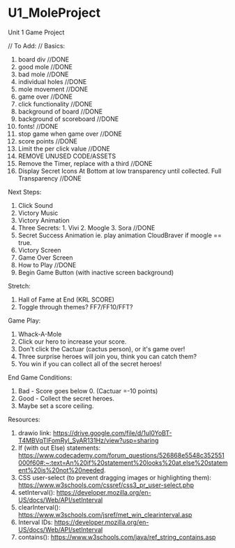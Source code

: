 # U1_MoleProject
Unit 1 Game Project

// To Add: //
Basics:
01. board div   //DONE
02. good mole   //DONE
03. bad mole    //DONE
04. individual holes    //DONE
05. mole movement   //DONE
06. game over   //DONE
07. click functionality //DONE
08. background of board //DONE
09. background of scoreboard //DONE
10. fonts!  //DONE
11. stop game when game over    //DONE
12. score points    //DONE
13. Limit the per click value //DONE
14. REMOVE UNUSED CODE/ASSETS
15. Remove the Timer, replace with a third //DONE
16. Display Secret Icons At Bottom at low transparency until collected. Full Transparency //DONE


Next Steps:
01. Click Sound
02. Victory Music
03. Victory Animation
04. Three Secrets: 1. Vivi 2. Moogle 3. Sora //DONE
05. Secret Success Animation ie. play animation CloudBraver if moogle == true.
06. Victory Screen
07. Game Over Screen
08. How to Play //DONE
09. Begin Game Button (with inactive screen background)


Stretch:
1. Hall of Fame at End (KRL SCORE)
2. Toggle through themes? FF7/FF10/FFT?

Game Play:
1. Whack-A-Mole 
2. Click our hero to increase your score. 
3. Don't click the Cactuar (cactus person), or it's game over!
4. Three surprise heroes will join you, think you can catch them?
5. You win if you can collect all of the secret heroes!

End Game Conditions: 
1. Bad - Score goes below 0. (Cactuar =-10 points)
2. Good - Collect the secret heroes.
3. Maybe set a score ceiling.

Resources: 
1. drawio link: https://drive.google.com/file/d/1uI0YoBT-T4MBVqTlFomRyl_SyAR131Hz/view?usp=sharing
2. If (with out Else) statements: https://www.codecademy.com/forum_questions/526868e5548c352551000f60#:~:text=An%20if%20statement%20looks%20at,else%20statement%20is%20not%20needed.
3. CSS user-select (to prevent dragging images or highlighting them): https://www.w3schools.com/cssref/css3_pr_user-select.php
4. setInterval(): https://developer.mozilla.org/en-US/docs/Web/API/setInterval
5. clearInterval(): https://www.w3schools.com/jsref/met_win_clearinterval.asp
6. Interval IDs: https://developer.mozilla.org/en-US/docs/Web/API/setInterval
7. contains(): https://www.w3schools.com/java/ref_string_contains.asp
